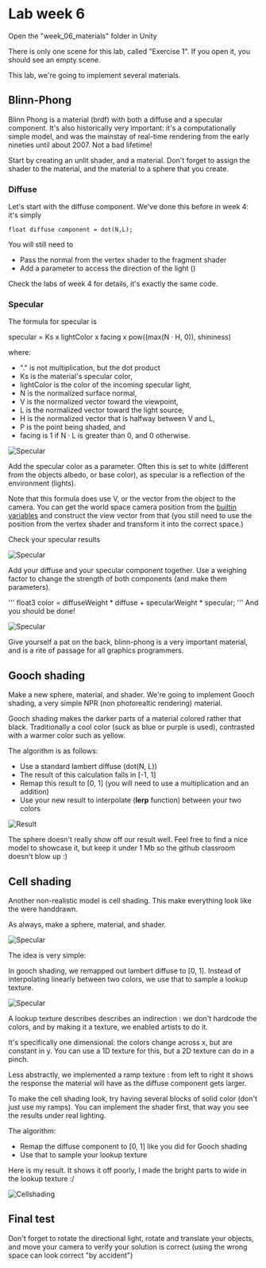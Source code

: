 # Lab week 6

 Open the "week_06_materials" folder in Unity

 There is only one scene for this lab, called "Exercise 1". If you open it, you should see an empty scene.

 This lab, we're going to implement several materials.

## Blinn-Phong

Blinn Phong is a material (brdf) with both a diffuse and a specular component. It's also historically very important: it's a computationally simple model, and was the mainstay of real-time rendering from the early nineties until about 2007. Not a bad lifetime!

Start by creating an unlit shader, and a material. Don't forget to assign the shader to the material, and the material to a sphere that you create.

### Diffuse

Let's start with the diffuse component. We've done this before in week 4: it's simply

```
float diffuse component = dot(N,L);
```
You will still need to 

* Pass the normal from the vertex shader to the fragment shader
* Add a parameter to access the direction of the light ()

Check the labs of week 4 for details, it's exactly the same code.

### Specular

The formula for specular is 

 specular = Ks x lightColor x facing x pow((max(N · H, 0)), shininess)

where:

* "." is not multiplication, but the dot product
* Ks is the material's specular color,
* lightColor is the color of the incoming specular light,
* N is the normalized surface normal,
* V is the normalized vector toward the viewpoint,
* L is the normalized vector toward the light source,
* H is the normalized vector that is halfway between V and L,
* P is the point being shaded, and
* facing is 1 if N · L is greater than 0, and 0 otherwise.

![Specular](description_images/06_specular_diagram.jpg)

Add the specular color as a parameter. Often this is set to white (different from the objects albedo, or base color), as specular is a reflection of the environment (lights).

Note that this formula does use V, or the vector from the object to the camera. You can get the world space camera position from the [builtin variables](https://docs.unity3d.com/Manual/SL-UnityShaderVariables.html) and construct the view vector from that (you still need to use the position from the vertex shader and transform it into the correct space.)

Check your specular results

![Specular](description_images/06_specular.png)

Add your diffuse and your specular component together. Use a weighing factor to change the strength of both components (and make them parameters).

'''
float3 color = diffuseWeight * diffuse + specularWeight * specular;
'''
And you should be done!

![Specular](description_images/06_blinn_phong.png)

Give yourself a pat on the back, blinn-phong is a very important material, and is a rite of passage for all graphics programmers.


## Gooch shading

Make a new sphere, material, and shader. We're going to implement Gooch shading, a very simple NPR (non photorealtic rendering) material.

Gooch shading makes the darker parts of a material colored rather that black. Traditionally a cool color (suck as blue or purple is used), contrasted with a warmer color such as yellow.

The algorithm is as follows:

* Use a standard lambert diffuse (dot(N, L))
* The result of this calculation falls in [-1, 1]
* Remap this result to [0, 1] (you will need to use a multiplication and an addition)
* Use your new result to interpolate (**lerp** function) between your two colors 

![Result](description_images/06_gooch_shading.png)

The sphere doesn't really show off our result well. Feel free to find a nice model to showcase it, but keep it under 1 Mb so the github classroom doesn't blow up :)

## Cell shading

Another non-realistic model is cell shading. This make everything look like the were handdrawn.

As always, make a sphere, material, and shader.

![Specular](description_images/06_cell_shading.png)


The idea is very simple:

In gooch shading, we remapped out lambert diffuse to [0, 1]. Instead of interpolating linearly between two colors, we use that to sample a lookup texture.

![Specular](description_images/06_lookup.png)

A lookup texture describes describes an indirection : we don't hardcode the colors, and by making it a texture, we enabled artists to do it.

It's specifically one dimensional: the colors change across x, but are constant in y. You can use a 1D texture for this, but a 2D texture can do in a pinch. 

Less abstractly, we implemented a ramp texture : from left to right it shows the response the material will have as the diffuse component gets larger.

To make the cell shading look, try having several blocks of solid color (don't just use my ramps). You can implement the shader first, that way you see the results under real lighting.

The algorithm:

* Remap the diffuse component to [0, 1] like you did for Gooch shading
* Use that to sample your lookup texture

Here is my result. It shows it off poorly, I made the bright parts to wide in the lookup texture :/

![Cellshading](description_images/06_cellshading.png)

## Final test

Don't forget to rotate the directional light, rotate and translate your objects, and move your camera to verify your solution is correct (using the wrong space can look correct "by accident")